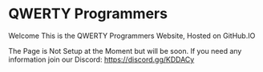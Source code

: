 # QWERTY Programmers
Welcome This is the QWERTY Programmers Website, Hosted on GitHub.IO

The Page is Not Setup at the Moment but will be soon. If you need any information join our Discord: 
https://discord.gg/KDDACy
